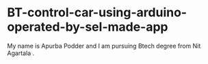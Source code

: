 # BT-control-car-using-arduino-operated-by-sel-made-app
My name is Apurba Podder and I am pursuing Btech degree from Nit Agartala .
